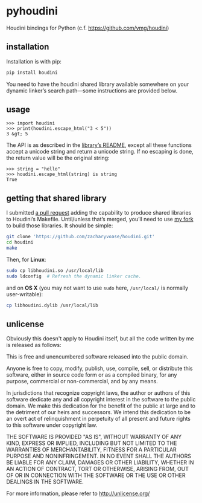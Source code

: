 pyhoudini
=========

Houdini bindings for Python (c.f. https://github.com/vmg/houdini)

installation
------------

Installation is with pip:

```bash
pip install houdini
```

You need to have the houdini shared library available somewhere on your dynamic
linker’s search path—some instructions are provided below.

usage
-----

```pycon
>>> import houdini
>>> print(houdini.escape_html("3 < 5"))
3 &gt; 5
```

The API is as described in the [library’s README][vmg/houdini], except all
these functions accept a unicode string and return a unicode string. If no
escaping is done, the return value will be the original string:

  [vmg/houdini]: https://github.com/vmg/houdini

```pycon
>>> string = "hello"
>>> houdini.escape_html(string) is string
True
```

getting that shared library
---------------------------

I submitted [a pull request](https://github.com/vmg/houdini/pull/7) adding the
capability to produce shared libraries to Houdini’s Makefile. Until/unless
that’s merged, you’ll need to use [my
fork](https://github.com/zacharyvoase/houdini) to build those libraries. It
should be simple:

```bash
git clone 'https://github.com/zacharyvoase/houdini.git'
cd houdini
make
```

Then, for **Linux**:

```bash
sudo cp libhoudini.so /usr/local/lib
sudo ldconfig  # Refresh the dynamic linker cache.
```

and on **OS X** (you may not want to use `sudo` here, `/usr/local/` is normally
user-writable):

```bash
cp libhoudini.dylib /usr/local/lib
```

unlicense
---------

Obviously this doesn't apply to Houdini itself, but all the code written by me
is released as follows:

This is free and unencumbered software released into the public domain.

Anyone is free to copy, modify, publish, use, compile, sell, or
distribute this software, either in source code form or as a compiled
binary, for any purpose, commercial or non-commercial, and by any
means.

In jurisdictions that recognize copyright laws, the author or authors
of this software dedicate any and all copyright interest in the
software to the public domain. We make this dedication for the benefit
of the public at large and to the detriment of our heirs and
successors. We intend this dedication to be an overt act of
relinquishment in perpetuity of all present and future rights to this
software under copyright law.

THE SOFTWARE IS PROVIDED "AS IS", WITHOUT WARRANTY OF ANY KIND,
EXPRESS OR IMPLIED, INCLUDING BUT NOT LIMITED TO THE WARRANTIES OF
MERCHANTABILITY, FITNESS FOR A PARTICULAR PURPOSE AND NONINFRINGEMENT.
IN NO EVENT SHALL THE AUTHORS BE LIABLE FOR ANY CLAIM, DAMAGES OR
OTHER LIABILITY, WHETHER IN AN ACTION OF CONTRACT, TORT OR OTHERWISE,
ARISING FROM, OUT OF OR IN CONNECTION WITH THE SOFTWARE OR THE USE OR
OTHER DEALINGS IN THE SOFTWARE.

For more information, please refer to <http://unlicense.org/>
